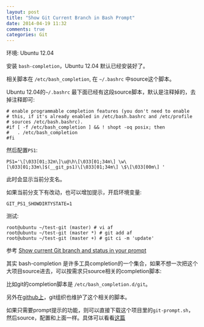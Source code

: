 ```yaml
---
layout: post
title: "Show Git Current Branch in Bash Prompt"
date: 2014-04-19 11:32
comments: true
categories: Git
---
```


<!-- more -->

环境: Ubuntu 12.04

安装 `bash-completion`，Ubuntu 12.04 默认已经安装好了。

相关脚本在 `/etc/bash_completion`, 在 `~/.bashrc` 中source这个脚本。

Ubuntu 12.04的`~/.bashrc` 最下面已经有这段source脚本，默认是注释掉的，去掉注释即可:

	# enable programmable completion features (you don't need to enable
	# this, if it's already enabled in /etc/bash.bashrc and /etc/profile
	# sources /etc/bash.bashrc).
	#if [ -f /etc/bash_completion ] && ! shopt -oq posix; then
	#	. /etc/bash_completion
	#fi

然后配置`PS1`:

	PS1='\[\033[01;32m\]\u@\h\[\033[01;34m\] \w\[\033[01;33m\]$(__git_ps1)\[\033[01;34m\] \$\[\033[00m\] '

此时会显示当前分支名。

如果当前分支下有改动，也可以增加提示，开启环境变量:

	GIT_PS1_SHOWDIRTYSTATE=1

测试:

	root@ubuntu ~/test-git (master) # vi af
	root@ubuntu ~/test-git (master *) # git add af
	root@ubuntu ~/test-git (master +) # git ci -m 'update'

参考 [Show current Git branch and status in your prompt](http://www.bramschoenmakers.nl/en/node/624)

其实 bash-completion 是许多工具completion的一个集合，如果不想一次把这个大项目source进去，可以按需求只source相关的completion脚本:

比如git的completion脚本是 `/etc/bash_completion.d/git`。

另外在[github上](https://github.com/git/git/tree/master/contrib/completion)，git组织也维护了这个相关的脚本。

如果只需要prompt提示的功能，则可以直接下载这个项目里的`git-prompt.sh`，然后source，配置和上面一样。具体可以看看[这篇](http://code-worrier.com/blog/git-branch-in-bash-prompt/)
